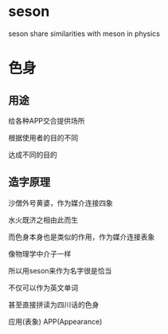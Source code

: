 # seson
seson share similarities with meson in physics


# 色身
## 用途
给各种APP交合提供场所

根据使用者的目的不同

达成不同的目的

## 造字原理
沙僧外号黄婆，作为媒介连接四象

水火既济之相由此而生

而色身本身也是类似的作用，作为媒介连接表象

像物理学中介子一样

所以用seson来作为名字很是恰当

不仅可以作为英文单词

甚至直接拼读为四川话的色身

应用(表象) APP(Appearance)
